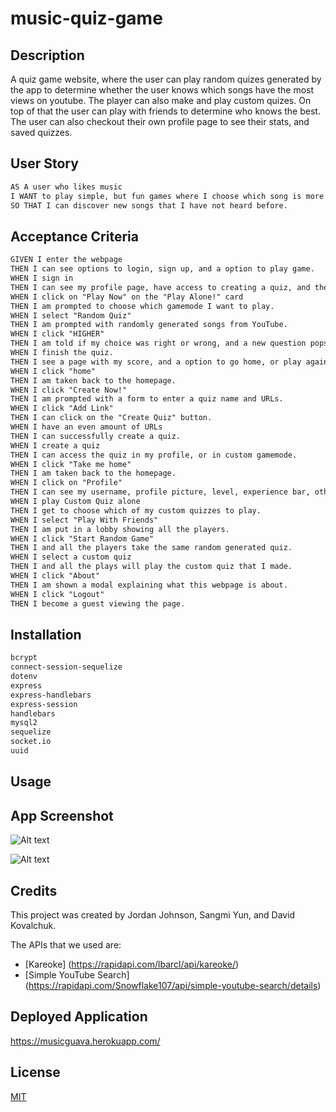 # music-quiz-game

## Description
A quiz game website, where the user can play random quizes generated by the app to determine whether the user knows which songs have the most views on youtube. The player can also make and play custom quizes. On top of that the user can play with friends to determine who knows the best. The user can also checkout their own profile page to see their stats, and saved quizzes.

## User Story
```md
AS A user who likes music
I WANT to play simple, but fun games where I choose which song is more popular
SO THAT I can discover new songs that I have not heard before.
```

## Acceptance Criteria
```md
GIVEN I enter the webpage
THEN I can see options to login, sign up, and a option to play game.
WHEN I sign in
THEN I can see my profile page, have access to creating a quiz, and the option to log out.
WHEN I click on "Play Now" on the "Play Alone!" card
THEN I am prompted to choose which gamemode I want to play.
WHEN I select "Random Quiz"
THEN I am prompted with randomly generated songs from YouTube.
WHEN I click "HIGHER"
THEN I am told if my choice was right or wrong, and a new question pops up.
WHEN I finish the quiz.
THEN I see a page with my score, and a option to go home, or play again.'
WHEN I click "home"
THEN I am taken back to the homepage.
WHEN I click "Create Now!"
THEN I am prompted with a form to enter a quiz name and URLs.
WHEN I click "Add Link"
THEN I can click on the "Create Quiz" button.
WHEN I have an even amount of URLs
THEN I can successfully create a quiz.
WHEN I create a quiz
THEN I can access the quiz in my profile, or in custom gamemode.
WHEN I click "Take me home"
THEN I am taken back to the homepage.
WHEN I click on "Profile"
THEN I can see my username, profile picture, level, experience bar, other statistics, and my created quizzes.
WHEN I play Custom Quiz alone
THEN I get to choose which of my custom quizzes to play.
WHEN I select "Play With Friends"
THEN I am put in a lobby showing all the players.
WHEN I click "Start Random Game"
THEN I and all the players take the same random generated quiz.
WHEN I select a custom quiz
THEN I and all the plays will play the custom quiz that I made.
WHEN I click "About"
THEN I am shown a modal explaining what this webpage is about.
WHEN I click "Logout"
THEN I become a guest viewing the page.
```
## Installation
```md
bcrypt
connect-session-sequelize
dotenv
express
express-handlebars
express-session
handlebars
mysql2
sequelize
socket.io
uuid
```

## Usage


## App Screenshot 
![Alt text](../../../../../../C:/Users/MIA/bootcamp/project/music-quiz-game/public/assets/images/screenshot.png)

![Alt text](../../../../../../C:/Users/MIA/bootcamp/project/music-quiz-game/public/assets/images/2022-11-14%2014-11-47.gif)

## Credits
This project was created by Jordan Johnson, Sangmi Yun, and David Kovalchuk.

The APIs that we used are:
- [Kareoke] (https://rapidapi.com/lbarcl/api/kareoke/)
- [Simple YouTube Search] (https://rapidapi.com/Snowflake107/api/simple-youtube-search/details)

## Deployed Application
https://musicguava.herokuapp.com/

## License
[MIT](https://choosealicense.com/licenses/mit/)
